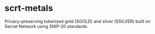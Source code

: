 # scrt-metals
Privacy-preserving tokenized gold (SGOLD) and silver (SSILVER) built on Secret Network using SNIP-20 standards.
